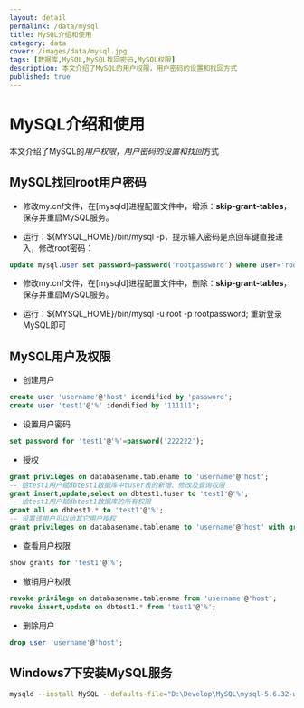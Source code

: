 ```yaml
---
layout: detail
permalink: /data/mysql
title: MySQL介绍和使用
category: data
cover: /images/data/mysql.jpg
tags: [数据库,MySQL,MySQL找回密码,MySQL权限]
description: 本文介绍了MySQL的用户权限，用户密码的设置和找回方式
published: true
---
```

# MySQL介绍和使用

本文介绍了MySQL的*用户权限*，*用户密码的设置和找回*方式

## MySQL找回root用户密码

* 修改my.cnf文件，在[mysqld]进程配置文件中，增添：**skip-grant-tables**，保存并重启MySQL服务。

* 运行：${MYSQL_HOME}/bin/mysql -p，提示输入密码是点回车键直接进入，修改root密码：

```sql
update mysql.user set password=password('rootpassword') where user='root'
```

* 修改my.cnf文件，在[mysqld]进程配置文件中，删除：**skip-grant-tables**，保存并重启MySQL服务。

* 运行：${MYSQL_HOME}/bin/mysql -u root -p rootpassword; 重新登录MySQL即可

## MySQL用户及权限

* 创建用户

```sql
create user 'username'@'host' idendified by 'password';
create user 'test1'@'%' idendified by '111111';
```

* 设置用户密码

```sql
set password for 'test1'@'%'=password('222222');
```

* 授权

```sql
grant privileges on databasename.tablename to 'username'@'host';
-- 给test1用户赋dbtest1数据库中tuser表的新增、修改及查询权限
grant insert,update,select on dbtest1.tuser to 'test1'@'%';
-- 给test1用户赋dbtest1数据库的所有权限
grant all on dbtest1.* to 'test1'@'%';
-- 设置该用户可以给其它用户授权
grant privileges on databasename.tablename to 'username'@'host' with grant option;
```

* 查看用户权限

```sql
show grants for 'test1'@'%';
```

* 撤销用户权限

```sql
revoke privilege on databasename.tablename from 'username'@'host';
revoke insert,update on dbtest1.* from 'test1'@'%';
```

* 删除用户

```sql
drop user 'username'@'host';
```

## Windows7下安装MySQL服务

```bash
mysqld --install MySQL --defaults-file="D:\Develop\MySQL\mysql-5.6.32-winx64\my.ini"
```
